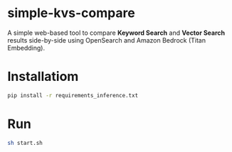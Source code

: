 # simple-kvs-compare

A simple web-based tool to compare **Keyword Search** and **Vector Search** results side-by-side using OpenSearch and Amazon Bedrock (Titan Embedding).


# Installatiom
```bash 
pip install -r requirements_inference.txt
```

# Run
```bash
sh start.sh 
```
